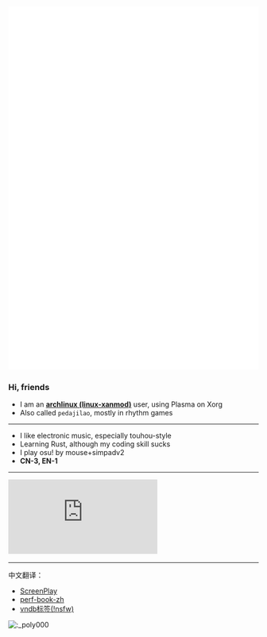 ![banner](github-metrics.svg)
### Hi, friends

- I am an **[archlinux (linux-xanmod)](http://archlinux.org/)** user, using Plasma on Xorg
- Also called `pedajilao`, mostly in rhythm games
--------------------
- I like electronic music, especially touhou-style
- Learning Rust, although my coding skill sucks
- I play osu! by mouse+simpadv2
- **CN-3, EN-1**
--------------------

[![osu](https://osusig.lolicon.app/sig.php?colour=hexff66aa&uname=pedajilao&pp=1&countryrank)](https://osu.ppy.sh/users/13851970)

--------------------

中文翻译：

- [ScreenPlay](https://github.com/kelteseth/ScreenPlay)
- [perf-book-zh](https://github.com/poly000/perf-book-zh)
- [vndb标签(!nsfw)](https://github.com/poly000/vndb_chinese_translation)


![:_poly000](https://count.getloli.com/get/@:_poly000)
